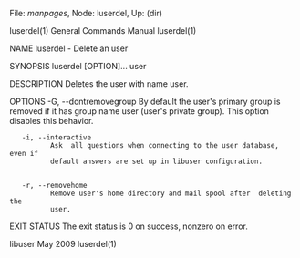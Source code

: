 File: *manpages*,  Node: luserdel,  Up: (dir)

luserdel(1)                 General Commands Manual                luserdel(1)



NAME
       luserdel - Delete an user


SYNOPSIS
       luserdel [OPTION]... user


DESCRIPTION
       Deletes the user with name user.


OPTIONS
       -G, --dontremovegroup
              By  default  the user's primary group is removed if it has group
              name user (user's private group).   This  option  disables  this
              behavior.


       -i, --interactive
              Ask  all questions when connecting to the user database, even if
              default answers are set up in libuser configuration.


       -r, --removehome
              Remove user's home directory and mail spool after  deleting  the
              user.


EXIT STATUS
       The exit status is 0 on success, nonzero on error.



libuser                            May 2009                        luserdel(1)
